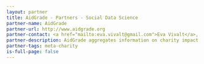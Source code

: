 ```yaml
---
layout: partner
title: AidGrade - Partners - Social Data Science
partner-name: AidGrade
partner-url: http://www.aidgrade.org
partner-contact: <a href="mailto:eva.vivalt@gmail.com">Eva Vivalt</a>, Founder
partner-description: AidGrade aggregates information on charity impact evaluations and has experience with meta-analyses.
partner-tags: meta-charity
is-full-page: false
---
```

